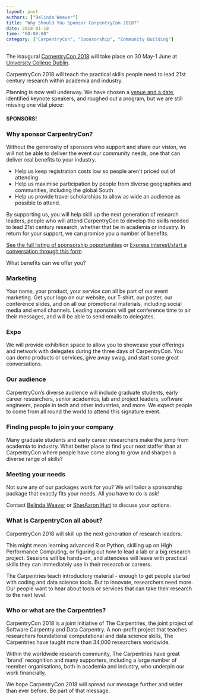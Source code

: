 ```yaml
---
layout: post
authors: ["Belinda Weaver"]
title: "Why Should You Sponsor CarpentryCon 2018?"
date: 2018-01-18
time: "00:00:00"
category: ["CarpentryCon", "Sponsorship", "Community Building"]
---
```


The inaugural [CarpentryCon 2018](http://www.carpentrycon.org/) will take place on 30 May-1 June at [University College Dublin](http://www.ucd.ie/).

CarpentryCon 2018 will teach the practical skills people need to lead 21st century research within academia and industry.

Planning is now well underway. We have chosen a [venue and a date](http://www.carpentrycon.org/), identified keynote speakers, and roughed out a program, but we are still missing one vital piece:

#### SPONSORS!

### Why sponsor CarpentryCon?

Without the generosity of sponsors who support and share our vision, we will not be able to deliver the event our community needs, one that can deliver real benefits to your industry.

- Help us keep registration costs low so people aren't priced out of attending 
- Help us maximise participation by people from diverse geographies and communities, including the global South 
- Help us provide travel scholarships to allow as wide an audience as possible to attend. 

By supporting us, you will help skill up the next generation of research leaders, people who will attend CarpentryCon to develop the skills needed to lead 21st century research, whether that be in academia or industry.
In return for your support, we can promise you a number of benefits.

[See the full listing of sponsorship opportunities](http://www.carpentrycon.org/#portfolio) or 
[Express interest/start a conversation through this form](https://docs.google.com/forms/d/e/1FAIpQLSedlt68CXVmyVJ4DEI8P9nfAXhGYbTHA9YgFQYomXjzzZDJOg/viewform)

What benefits can we offer you?

### Marketing

Your name, your product, your service can all be part of our event marketing. Get your logo on our website, our T-shirt, our poster, our conference slides, and on all our promotional materials, including social media and email channels. Leading sponsors will get conference time to air their messages, and will be able to send emails to delegates. 

### Expo

We will provide exhibition space to allow you to showcase your offerings and network with delegates during the three days of CarpentryCon. You can demo products or services, give away swag, and start some great conversations.

### Our audience

CarpentryCon’s diverse audience will include graduate students, early career researchers, senior academics, lab and project leaders, software engineers, people in tech and other industries, and more. We expect people to come from all round the world to attend this signature event.

### Finding people to join your company

Many graduate students and early career researchers make the jump from academia to industry. What better place to find your next staffer than at CarpentryCon where people have come along to grow and sharpen a diverse range of skills?

### Meeting your needs

Not sure any of our packages work for you? We will tailor a sponsorship package that exactly fits your needs. All you have to do is ask!

Contact [Belinda Weaver](mailto:bweaver@carpentries.org) or [SherAaron Hurt](mailto:sheraaron@carpentries.org) to discuss your options.

### What is CarpentryCon all about?

CarpentryCon 2018 will skill up the next generation of research leaders. 

This might mean learning advanced R or Python, skilling up on High Performance Computing, or figuring out how to lead a lab or a big research project. Sessions will be hands-on, and attendees will leave with practical skills they can immediately use in their research or careers.

The Carpentries teach introductory material - enough to get people started with coding and data science tools. But to innovate, researchers need more. Our people want to hear about tools or services that can take their research to the next level. 

### Who or what are the Carpentries?

CarpentryCon 2018 is a joint initiative of The Carpentries, the joint project of Software Carpentry and Data Carpentry. A non-profit project that teaches researchers foundational computational and data science skills, The Carpentries have taught more than 34,000 researchers worldwide.

Within the worldwide research community, The Carpentries have great 'brand' recognition and many supporters, including a large number of member organisations, both in academia and industry, who underpin our work financially. 

We hope CarpentryCon 2018 will spread our message further and wider than ever before. Be part of that message.
